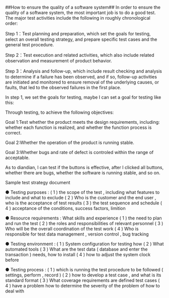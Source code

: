 ##How to ensure the quality of a software system##
In order to ensure the quality of a software system, the most important job is to do a good test. The major test activities include the following in roughly chronological order:

Step 1：Test planning and preparation, which set the goals for testing, select an overall testing strategy, and prepare specific test cases and the general test procedure.

Step 2：Test execution and related activities, which also include related observation and measurement of product behavior.

Step 3：Analysis and follow-up, which include result checking and analysis to determine if a failure has been observed, and if so, follow-up activities are initiated and monitored to ensure removal of the underlying causes, or faults, that led to the observed failures in the first place.

In step 1, we set the goals for testing, maybe I can set a goal for testing like this:

Through testing, to achieve the following objectives: 

Goal 1:Test whether the product meets the design requirements, including: whether each function is realized, and whether the function process is correct. 

Goal 2:Whether the operation of the product is running stable. 

Goal 3:Whether bugs and rate of defect is controled within the range of acceptable.

As to diandian, I can test if the buttons is effective, after I clicked all buttons, whether there are bugs, whether the software is running stable, and so on.

Sample test strategy document

● Testing purposes :
( 1 ) the scope of the test , including what features to include and what to exclude
( 2 ) Who is the customer and the end user , who is the acceptance of test results 
( 3 ) the test sequence and schedule
( 4 ) acceptance of the conditions, success factors, limition

● Resource requirements :
What skills and experience
( 1 ) the need to plan and run the test
( 2 ) the roles and responsibilities of relevant personnel
( 3 ) Who will be the overall coordination of the test work
( 4 ) Who is responsible for test data management , version control , bug tracking

● Testing environment :
( 1 ) System configuration for testing how
( 2 ) What automated tools
( 3 ) What are the test data ( database and enter the transaction ) needs, how to install
( 4 ) how to adjust the system clock before

● Testing process :
( 1 ) which is running the test procedure to be followed ( settings, perform , record )
( 2 ) how to develop a test case , and what is its standard format
( 3 ) What  coverage requirements are defined test cases
( 4 ) have a problem how to determine the severity of the problem of how to deal with

